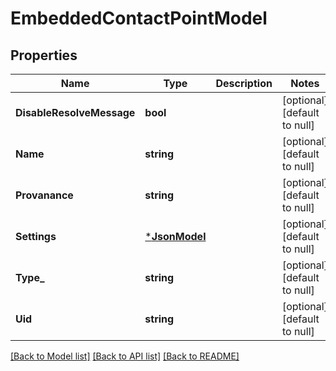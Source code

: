 # EmbeddedContactPointModel

## Properties
Name | Type | Description | Notes
------------ | ------------- | ------------- | -------------
**DisableResolveMessage** | **bool** |  | [optional] [default to null]
**Name** | **string** |  | [optional] [default to null]
**Provanance** | **string** |  | [optional] [default to null]
**Settings** | [***JsonModel**](Json.md) |  | [optional] [default to null]
**Type_** | **string** |  | [optional] [default to null]
**Uid** | **string** |  | [optional] [default to null]

[[Back to Model list]](../README.md#documentation-for-models) [[Back to API list]](../README.md#documentation-for-api-endpoints) [[Back to README]](../README.md)


